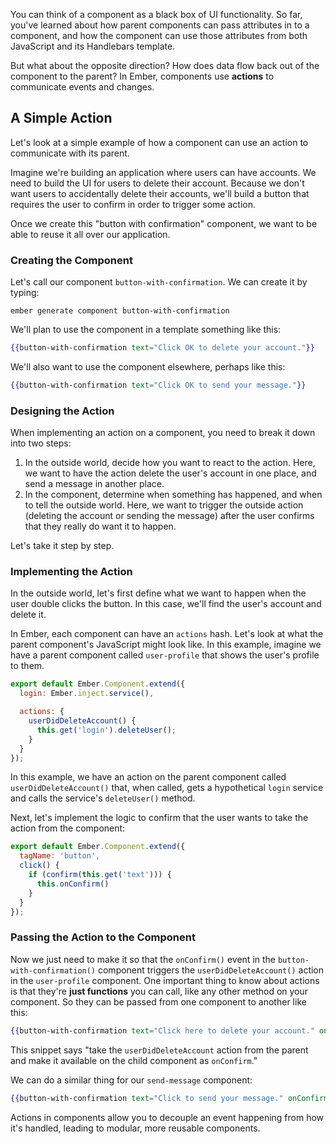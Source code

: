 You can think of a component as a black box of UI functionality. So far,
you've learned about how parent components can pass attributes in to a
component, and how the component can use those attributes from both
JavaScript and its Handlebars template.

But what about the opposite direction? How does data flow back out of
the component to the parent? In Ember, components use
**actions** to communicate events and changes.

## A Simple Action

Let's look at a simple example of how a component can use an action to
communicate with its parent.

Imagine we're building an application where users can have accounts. We
need to build the UI for users to delete their account. Because we don't
want users to accidentally delete their accounts, we'll build a button
that requires the user to confirm in order to trigger some
action.

Once we create this "button with confirmation"
component, we want to be able to reuse it all over our application.

### Creating the Component

Let's call our component `button-with-confirmation`. We can create it by
typing:

```shell
ember generate component button-with-confirmation
```

We'll plan to use the component in a template something like this:

```app/templates/components/user-profile.hbs
{{button-with-confirmation text="Click OK to delete your account."}}
```

We'll also want to use the component elsewhere, perhaps like this:

```app/templates/components/send-message.hbs
{{button-with-confirmation text="Click OK to send your message."}}
```

### Designing the Action

When implementing an action on a component, you need to break it down into two steps:

1. In the outside world, decide how you want to react to the action.
   Here, we want to have the action delete the user's account in one place, and
   send a message in another place.
2. In the component, determine when something has happened, and when to tell the
   outside world.
   Here, we want to trigger the outside action (deleting the account or sending
   the message) after the user confirms that they really do want it to happen.

Let's take it step by step.

### Implementing the Action

In the outside world, let's first define what we want to happen when the
user double clicks the button. In this case, we'll find the user's
account and delete it.

In Ember,
each component can have an `actions` hash. Let's look at what the parent component's
JavaScript might look like. In this example, imagine we have a parent
component called `user-profile` that shows the user's profile to them.

```app/components/user-profile.js
export default Ember.Component.extend({
  login: Ember.inject.service(),

  actions: {
    userDidDeleteAccount() {
      this.get('login').deleteUser();
    }
  }
});
```

In this example, we have an action on the parent component called
`userDidDeleteAccount()` that, when called, gets a hypothetical `login`
service and calls the service's `deleteUser()` method.

Next, let's implement the logic to confirm that the user wants to take
the action from the component:

```app/components/button-with-confirmation.js
export default Ember.Component.extend({
  tagName: 'button',
  click() {
    if (confirm(this.get('text'))) {
      this.onConfirm()
    }
  }
});
```

### Passing the Action to the Component

Now we just need to make it so that the `onConfirm()` event in the
`button-with-confirmation()` component triggers the
`userDidDeleteAccount()` action in the `user-profile` component.
One important thing to know about actions is that they're **just
functions** you can call, like any other method on your component.
So they can be passed from one component to another like this:

```app/components/user-profile.hbs
{{button-with-confirmation text="Click here to delete your account." onConfirm=(action 'userDidDeleteAccount')}}
```

This snippet says "take the `userDidDeleteAccount` action from the
parent and make it available on the child component as
`onConfirm`."

We can do a similar thing for our `send-message` component:

```app/templates/components/send-message.hbs
{{button-with-confirmation text="Click to send your message." onConfirm=(action 'sendMessage')}}
```

Actions in components allow you to
decouple an event happening from how it's handled, leading to modular,
more reusable components.
